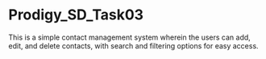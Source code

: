 # Prodigy_SD_Task03
This is a simple contact management system wherein the users can add, edit, and delete contacts, with search and filtering options for easy access.
